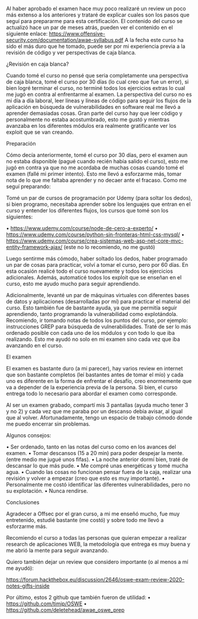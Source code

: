
Al haber aprobado el examen hace muy poco realizaré un review un poco más extenso a los anteriores y trataré de explicar cuales son los pasos que seguí para prepararme para esta certificación. 
El contenido del curso se actualizó hace un par de meses atrás, pueden ver el contenido en el siguiente enlace: https://www.offensive-security.com/documentation/awae-syllabus.pdf
A la fecha este curso ha sido el más duro que he tomado, puede ser por mi experiencia previa a la revisión de código y ver perspectivas de caja blanca.

¿Revisión en caja blanca?

Cuando tomé el curso no pensé que seria completamente una perspectiva de caja blanca, tomé el curso por 30 días (lo cual creo que fue un error), si bien logré terminar el curso, no terminé todos los ejercicios extras lo cual me jugó en contra al enfrentarme al examen. 
La perspectiva del curso no es mi día a día laboral, leer líneas y líneas de código para seguir los flujos de la aplicación en búsqueda de vulnerabilidades en software real me llevó a aprender demasiadas cosas. 
Gran parte del curso hay que leer código y personalmente no estaba acostumbrado, esto me gustó y mientras avanzaba en los diferentes módulos era realmente gratificante ver los exploit que se van creando. 

Preparación

Cómo decía anteriormente, tomé el curso por 30 días, pero el examen aun no estaba disponible (pagué cuando recién había salido el curso), esto me jugó en contra ya que no me acordaba de muchas cosas cuando tomé el examen (fallé mi primer intento). Esto me llevó a esforzarme más, tomar nota de lo que me faltaba aprender y no decaer ante el fracaso. 
Como me seguí preparando:

Tomé un par de cursos de programación por Udemy (para soltar los dedos), si bien programo, necesitaba aprender sobre los lenguajes que entran en el curso y entender los diferentes flujos, los cursos que tomé son los siguientes:

•	https://www.udemy.com/course/node-de-cero-a-experto/
•	https://www.udemy.com/course/python-sin-fronteras-html-css-mysql/
•	https://www.udemy.com/course/crea-sistemas-web-asp-net-core-mvc-entity-framework-ajax/ (este no lo recomiendo, no me gustó)

Luego sentirme más cómodo, haber soltado los dedos, haber programado un par de cosas para practicar, volví a tomar el curso, pero por 60 días.  En esta ocasión realicé todo el curso nuevamente y todos los ejercicios adicionales. Además, automaticé todos los exploit que se enseñan en el curso, esto me ayudo mucho para seguir aprendiendo. 

Adicionalmente, levanté un par de máquinas virtuales con diferentes bases de datos y aplicaciones (desarrolladas por mí) para practicar el material del curso. Esto también fue de bastante ayuda, ya que me permitía seguir aprendiendo, tanto programando la vulnerabilidad como explotándola.
Recomiendo, ir tomando notas de todos los puntos del curso, por ejemplo: instrucciones GREP para búsqueda de vulnerabilidades. Traté de ser lo más ordenado posible con cada uno de los módulos y con todo lo que iba realizando. Esto me ayudó no solo en mi examen sino cada vez que iba avanzando en el curso. 

El examen

El examen es bastante duro (a mi parecer), hay varios review en internet que son bastante completos (leí bastantes antes de tomar el mío) y cada uno es diferente en la forma de enfrentar el desafío, creo enormemente que va a depender de la experiencia previa de la persona. Si bien, el curso entrega todo lo necesario para abordar el examen como corresponde.

Al ser un examen grabado, compartí mis 3 pantallas (ayuda mucho tener 3 y no 2) y cada vez que me paraba por un descanso debía avisar, al igual que al volver. Afortunadamente, tengo un espacio de trabajo cómodo donde me puedo encerrar sin problemas. 

Algunos consejos:

•	Ser ordenado, tanto en las notas del curso como en los avances del examen.
•	Tomar descansos (15 a 20 min) para poder despejar la mente. (entre medio me jugué unos fifas).
•	La noche anterior dormí bien, traté de descansar lo que más pude. 
•	Me compré unas energéticas y tomé mucha agua. 
•	Cuando las cosas no funcionan pensar fuera de la caja, realizar una revisión y volver a empezar (creo que esto es muy importante).
•	Personalmente me costó identificar las diferentes vulnerabilidades, pero no su explotación.
•	Nunca rendirse.

Conclusiones

Agradecer a Offsec por el gran curso, a mi me enseñó mucho, fue muy entretenido, estudié bastante (me costó) y sobre todo me llevó a esforzarme más. 

Recomiendo el curso a todas las personas que quieran empezar a realizar research de aplicaciones WEB, la metodología que entrega es muy buena y me abrió la mente para seguir avanzando.

Quiero también dejar un review que considero importante (o al menos a mí me ayudó):

https://forum.hackthebox.eu/discussion/2646/oswe-exam-review-2020-notes-gifts-inside

Por último, estos 2 github que también fueron de utilidad:
•	https://github.com/timip/OSWE
•	https://github.com/deletehead/awae_oswe_prep
